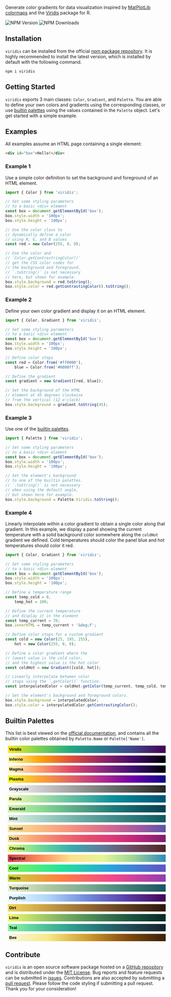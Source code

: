 Generate color gradients for data visualization inspired by [MatPlotLib colormaps](https://bids.github.io/colormap/) and the [Viridis](https://cran.r-project.org/web/packages/viridis/index.html) package for R.

![NPM Version](https://img.shields.io/npm/v/viridis)
![NPM Downloads](https://img.shields.io/npm/dt/viridis)

## Installation

`viridis` can be installed from the official [npm package repository](https://www.npmjs.com/package/viridis). It is highly recommended to install the latest version, which is installed by default with the following command.

```shell
npm i viridis
```

## Getting Started

`viridis` exports 3 main classes: `Color`, `Gradient`, and `Palette`. You are able to define your own colors and gradients using the corresponding classes, or use [builtin palettes](#builtin-palettes) using the values contained in the `Palette` object. Let's get started with a simple example.

## Examples

All examples assume an HTML page containing a single element:

```html
<div id="box">Hello!</div>
```

### Example 1

Use a simple color definition to set the background and foreground of an HTML element.

```js
import { Color } from 'viridis';

// Set some styling parameters
// to a basic <div> element
const box = document.getElementById('box');
box.style.width = '100px';
box.style.height = '100px';

// Use the color class to
// dynamically define a color
// using R, G, and B values
const red = new Color(255, 0, 0);

// Use the color and
// `Color.getContrastringColor()`
// get the CSS color codes for
// the background and foreground.
// `.toString()` is not necessary
// here, but shown for example.
box.style.background = red.toString();
box.style.color = red.getContrastingColor().toString();
```

### Example 2

Define your own color gradient and display it on an HTML element.

```js
import { Color, Gradient } from 'viridis';

// Set some styling parameters
// to a basic <div> element
const box = document.getElementById('box');
box.style.width = '100px';
box.style.height = '100px';

// Define color stops
const red = Color.from('#ff0000'),
    blue = Color.from('#0000ff');

// Define the gradient
const gradient = new Gradient([red, blue]);

// Set the background of the HTML
// element at 45 degrees clockwise
// from the vertical (12 o'clock)
box.style.background = gradient.toString(45);
```

### Example 3

Use one of the [builtin palettes](#builtin-palettes).

```js
import { Palette } from 'viridis';

// Set some styling parameters
// to a basic <div> element
const box = document.getElementById('box');
box.style.width = '100px';
box.style.height = '100px';

// Set the element's background
// to one of the builtin palettes.
// `.toString()` is not necessary
// when using the default angle,
// but shown here for example.
box.style.background = Palette.Viridis.toString();
```

### Example 4

Linearly interpolate within a color gradient to obtain a single color along that gradient. In this example, we display a panel showing the current temperature with a solid background color somewhere along the `coldHot` gradient we defined. Cold temperatures should color the panel blue and hot temperatures should color it red.

```js
import { Color, Gradient } from 'viridis';

// Set some styling parameters
// to a basic <div> element
const box = document.getElementById('box');
box.style.width = '100px';
box.style.height = '100px';

// Define a temperature range
const temp_cold = 0,
    temp_hot = 100;

// Define the current temperature
// and display it in the element
const temp_current = 70;
box.innerHTML = temp_current + '&deg;F';

// Define color stops for a custom gradient
const cold = new Color(25, 195, 255),
    hot = new Color(255, 0, 0);

// Define a color gradient where the
// lowest value is the cold color,
// and the highest value is the hot color
const coldHot = new Gradient([cold, hot]);

// Linearly interpolate between color
// stops using the `.getColor()` function.
const interpolatedColor = coldHot.getColor(temp_current, temp_cold, temp_hot);

// Set the element's background and foreground colors.
box.style.background = interpolatedColor;
box.style.color = interpolatedColor.getContrastingColor();
```

## Builtin Palettes

This list is best viewed on the [official documentation](https://npm.nicfv.com/viridis/), and contains all the builtin color palettes obtained by `Palette.Name` or `Palette['Name']`.

<style>
    div.viridis-palette {
        width: calc(100% - 1rem);
        margin: 0.5rem;
        padding: 0.25rem;
        color: black;
        font: bold 0.8rem sans-serif;
    }
</style>

<div class="viridis-palette" style="background: linear-gradient(90deg, rgb(253, 231, 37), rgb(122, 209, 81), rgb(34, 168, 132), rgb(42, 120, 142), rgb(65, 68, 135), rgb(68, 1, 84));">Viridis</div><div class="viridis-palette" style="background: linear-gradient(90deg, rgb(252, 255, 164), rgb(252, 165, 10), rgb(221, 81, 58), rgb(147, 38, 103), rgb(66, 10, 104), rgb(0, 0, 4));">Inferno</div><div class="viridis-palette" style="background: linear-gradient(90deg, rgb(252, 253, 191), rgb(254, 159, 109), rgb(222, 73, 104), rgb(140, 41, 129), rgb(59, 15, 112), rgb(0, 0, 4));">Magma</div><div class="viridis-palette" style="background: linear-gradient(90deg, rgb(240, 249, 33), rgb(252, 166, 54), rgb(225, 100, 98), rgb(177, 42, 144), rgb(106, 0, 168), rgb(13, 8, 135));">Plasma</div><div class="viridis-palette" style="background: linear-gradient(90deg, rgb(247, 247, 247), rgb(37, 37, 37));">Grayscale</div><div class="viridis-palette" style="background: linear-gradient(90deg, rgb(247, 254, 174), rgb(183, 230, 165), rgb(124, 203, 162), rgb(70, 174, 160), rgb(8, 144, 153), rgb(0, 113, 139), rgb(4, 82, 117));">Parula</div><div class="viridis-palette" style="background: linear-gradient(90deg, rgb(211, 242, 163), rgb(151, 225, 150), rgb(108, 192, 139), rgb(76, 155, 130), rgb(33, 122, 121), rgb(16, 89, 101), rgb(7, 64, 80));">Emerald</div><div class="viridis-palette" style="background: linear-gradient(90deg, rgb(228, 241, 225), rgb(180, 217, 204), rgb(137, 192, 182), rgb(99, 166, 160), rgb(68, 140, 138), rgb(40, 114, 116), rgb(13, 88, 95));">Mint</div><div class="viridis-palette" style="background: linear-gradient(90deg, rgb(243, 231, 155), rgb(250, 196, 132), rgb(248, 160, 126), rgb(235, 127, 134), rgb(206, 102, 147), rgb(160, 89, 160), rgb(92, 83, 165));">Sunset</div><div class="viridis-palette" style="background: linear-gradient(90deg, rgb(252, 222, 156), rgb(250, 164, 118), rgb(240, 116, 110), rgb(227, 79, 111), rgb(220, 57, 119), rgb(185, 37, 122), rgb(124, 29, 111));">Dusk</div><div class="viridis-palette" style="background: linear-gradient(90deg, rgb(230, 249, 114), rgb(111, 218, 151), rgb(56, 172, 175), rgb(97, 120, 153), rgb(108, 71, 96), rgb(77, 37, 39));">Chroma</div><div class="viridis-palette" style="background: linear-gradient(90deg, rgb(213, 62, 79), rgb(252, 141, 89), rgb(254, 224, 139), rgb(230, 245, 152), rgb(153, 213, 148), rgb(50, 136, 189));">Spectral</div><div class="viridis-palette" style="background: linear-gradient(90deg, rgb(127, 246, 88), rgb(33, 228, 153), rgb(42, 159, 222), rgb(98, 82, 197));">Cool</div><div class="viridis-palette" style="background: linear-gradient(90deg, rgb(198, 214, 60), rgb(255, 128, 63), rgb(245, 70, 142), rgb(146, 61, 179));">Warm</div><div class="viridis-palette" style="background: linear-gradient(90deg, rgb(232, 242, 209), rgb(176, 199, 162), rgb(122, 171, 146), rgb(67, 127, 121), rgb(29, 81, 103));">Turquoise</div><div class="viridis-palette" style="background: linear-gradient(90deg, rgb(232, 250, 255), rgb(176, 214, 249), rgb(112, 138, 220), rgb(90, 63, 170), rgb(66, 4, 87));">Purplish</div><div class="viridis-palette" style="background: linear-gradient(90deg, rgb(241, 215, 92), rgb(207, 169, 73), rgb(169, 126, 57), rgb(129, 87, 42), rgb(86, 52, 27), rgb(44, 22, 10));">Dirt</div><div class="viridis-palette" style="background: linear-gradient(90deg, rgb(243, 248, 110), rgb(169, 208, 102), rgb(108, 165, 94), rgb(61, 122, 82), rgb(27, 79, 62), rgb(7, 40, 36));">Lime</div><div class="viridis-palette" style="background: linear-gradient(90deg, rgb(141, 249, 162), rgb(85, 200, 157), rgb(48, 157, 142), rgb(36, 112, 116), rgb(32, 70, 81), rgb(21, 33, 43));">Teal</div><div class="viridis-palette" style="background: linear-gradient(90deg, rgb(248, 247, 222), rgb(247, 234, 135), rgb(210, 157, 48), rgb(133, 77, 13), rgb(58, 32, 12));">Bee</div>

## Contribute

`viridis` is an open source software package hosted on a [GitHub repository](https://github.com/nicfv/npm) and is distributed under the [MIT License](https://raw.githubusercontent.com/nicfv/npm/main/LICENSE). Bug reports and feature requests can be submitted in [issues](https://github.com/nicfv/npm/issues). Contributions are also accepted by submitting a [pull request](https://github.com/nicfv/npm/pulls). Please follow the code styling if submitting a pull request. Thank you for your consideration!
